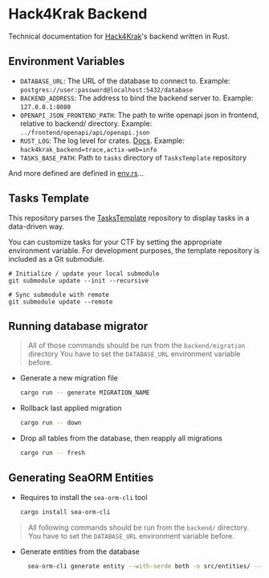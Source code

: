 # Hack4Krak Backend

Technical documentation for [Hack4Krak](https://github.com/Hack4Krak)'s backend written in Rust.

## Environment Variables

- `DATABASE_URL`: The URL of the database to connect to. Example: `postgres://user:password@localhost:5432/database`
- `BACKEND_ADDRESS`: The address to bind the backend server to. Example: `127.0.0.1:8080`
- `OPENAPI_JSON_FRONTEND_PATH`: The path to write openapi json in frontend, relative to backend/ directory. Example: `../frontend/openapi/api/openapi.json`
- `RUST_LOG`: The log level for crates. [Docs](https://docs.rs/tracing-subscriber/latest/tracing_subscriber/filter/struct.EnvFilter.html). Example: `hack4krak_backend=trace,actix-web=info`
- `TASKS_BASE_PATH`: Path to `tasks` directory of `TasksTemplate` repository

And more defined are defined in [env.rs](src/utils/env.rs)...

## Tasks Template

This repository parses the [TasksTemplate](https://github.com/Hack4Krak/TasksTemplate) repository to display tasks in a data-driven way.

You can customize tasks for your CTF by setting the appropriate environment variable.
For development purposes, the template repository is included as a Git submodule.

```shell
# Initialize / update your local submodule
git submodule update --init --recursive
```

```shell
# Sync submodule with remote
git submodule update --remote
```

## Running database migrator

> All of those commands should be run from the `backend/migration` directory
> You have to set the `DATABASE_URL` environment variable before.

- Generate a new migration file

    ```sh
    cargo run -- generate MIGRATION_NAME
    ```

- Rollback last applied migration

    ```sh
    cargo run -- down
    ```

- Drop all tables from the database, then reapply all migrations

    ```sh
    cargo run -- fresh
    ```

## Generating SeaORM Entities

- Requires to install the `sea-orm-cli` tool

  ```sh
  cargo install sea-orm-cli
  ```

> All following commands should be run from the `backend/` directory.
> You have to set the `DATABASE_URL` environment variable before.
 
- Generate entities from the database

    ```sh
      sea-orm-cli generate entity --with-serde both -o src/entities/ --model-extra-derives hack4krak_backend_macros::DeriveUpdatableModel
    ```
